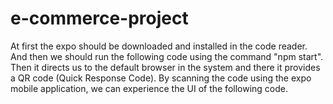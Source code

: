 # e-commerce-project
At first the expo should be downloaded and installed in the code reader.
And then we should run the following code using the command "npm start".
Then it directs us to the default browser in the system and there it provides a QR code (Quick Response Code).
By scanning the code using the expo mobile application, we can experience the UI of the following code.
